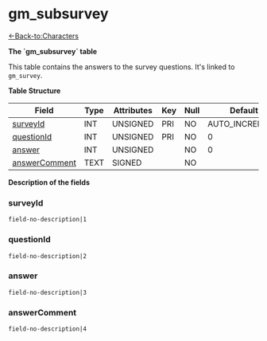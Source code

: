 # gm\_subsurvey

[<-Back-to:Characters](database-characters)

**The \`gm\_subsurvey\` table**

This table contains the answers to the survey questions. It's linked to `gm_survey`.

**Table Structure**

| Field              | Type | Attributes | Key | Null | Default        | Extra | Comment |
| ------------------ | ---- | ---------- | --- | ---- | -------------- | ----- | ------- |
| [surveyId][1]      | INT  | UNSIGNED   | PRI | NO   | AUTO_INCREMENT |       |         |
| [questionId][2]    | INT  | UNSIGNED   | PRI | NO   | 0              |       |         |
| [answer][3]        | INT  | UNSIGNED   |     | NO   | 0              |       |         |
| [answerComment][4] | TEXT | SIGNED     |     | NO   |                |       |         |

[1]: #surveyid
[2]: #questionid
[3]: #answer
[4]: #answercomment

**Description of the fields**

### surveyId

`field-no-description|1`

### questionId

`field-no-description|2`

### answer

`field-no-description|3`

### answerComment

`field-no-description|4`
